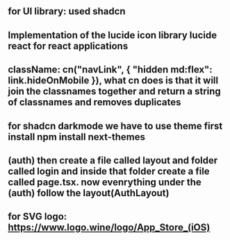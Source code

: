 ## for UI library: used shadcn
## Implementation of the lucide icon library lucide react for react applications
## className: cn("navLink", { "hidden md:flex": link.hideOnMobile }), what cn does is that it will join the classnames together and return a string of classnames and removes duplicates
## for shadcn darkmode we have to use theme first install npm install next-themes

## (auth) then create a file called layout and  folder called login and inside that folder create a file called page.tsx. now evenrything under the (auth) follow the layout(AuthLayout)

## for SVG logo: https://www.logo.wine/logo/App_Store_(iOS)